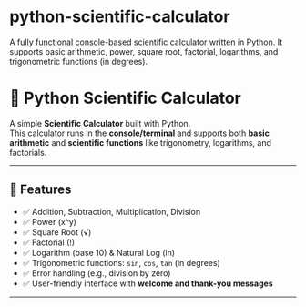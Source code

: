 # python-scientific-calculator
A fully functional console-based scientific calculator written in Python. It supports basic arithmetic, power, square root, factorial, logarithms, and trigonometric functions (in degrees).
# 🧮 Python Scientific Calculator

A simple **Scientific Calculator** built with Python.  
This calculator runs in the **console/terminal** and supports both **basic arithmetic** and **scientific functions** like trigonometry, logarithms, and factorials.  

---

## 🚀 Features
- ✅ Addition, Subtraction, Multiplication, Division  
- ✅ Power (x^y)  
- ✅ Square Root (√)  
- ✅ Factorial (!)  
- ✅ Logarithm (base 10) & Natural Log (ln)  
- ✅ Trigonometric functions: `sin`, `cos`, `tan` (in degrees)  
- ✅ Error handling (e.g., division by zero)  
- ✅ User-friendly interface with **welcome and thank-you messages**  

---

